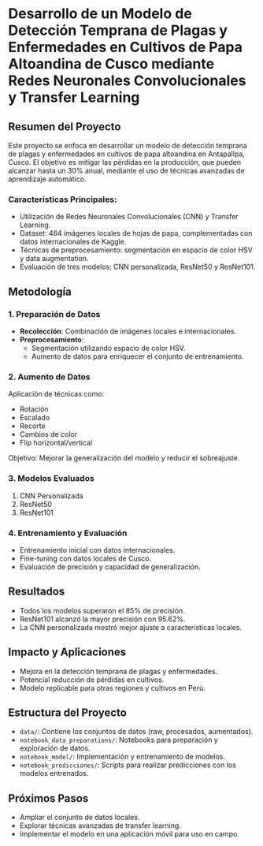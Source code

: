 # Desarrollo de un Modelo de Detección Temprana de Plagas y Enfermedades en Cultivos de Papa Altoandina de Cusco mediante Redes Neuronales Convolucionales y Transfer Learning

## Resumen del Proyecto

Este proyecto se enfoca en desarrollar un modelo de detección temprana de plagas y enfermedades en cultivos de papa altoandina en Antapallpa, Cusco. El objetivo es mitigar las pérdidas en la producción, que pueden alcanzar hasta un 30% anual, mediante el uso de técnicas avanzadas de aprendizaje automático.

### Características Principales:
- Utilización de Redes Neuronales Convolucionales (CNN) y Transfer Learning.
- Dataset: 464 imágenes locales de hojas de papa, complementadas con datos internacionales de Kaggle.
- Técnicas de preprocesamiento: segmentación en espacio de color HSV y data augmentation.
- Evaluación de tres modelos: CNN personalizada, ResNet50 y ResNet101.

## Metodología

### 1. Preparación de Datos
- **Recolección**: Combinación de imágenes locales e internacionales.
- **Preprocesamiento**: 
  - Segmentación utilizando espacio de color HSV.
  - Aumento de datos para enriquecer el conjunto de entrenamiento.

### 2. Aumento de Datos
Aplicación de técnicas como:
- Rotación
- Escalado
- Recorte
- Cambios de color
- Flip horizontal/vertical

Objetivo: Mejorar la generalización del modelo y reducir el sobreajuste.

### 3. Modelos Evaluados
1. CNN Personalizada
2. ResNet50
3. ResNet101

### 4. Entrenamiento y Evaluación
- Entrenamiento inicial con datos internacionales.
- Fine-tuning con datos locales de Cusco.
- Evaluación de precisión y capacidad de generalización.

## Resultados

- Todos los modelos superaron el 85% de precisión.
- ResNet101 alcanzó la mayor precisión con 95.62%.
- La CNN personalizada mostró mejor ajuste a características locales.

## Impacto y Aplicaciones

- Mejora en la detección temprana de plagas y enfermedades.
- Potencial reducción de pérdidas en cultivos.
- Modelo replicable para otras regiones y cultivos en Perú.


## Estructura del Proyecto

- `data/`: Contiene los conjuntos de datos (raw, procesados, aumentados).
- `notebook_data_preparations/`: Notebooks para preparación y exploración de datos.
- `notebook_model/`: Implementación y entrenamiento de modelos.
- `notebook_predicciones/`: Scripts para realizar predicciones con los modelos entrenados.

## Próximos Pasos

- Ampliar el conjunto de datos locales.
- Explorar técnicas avanzadas de transfer learning.
- Implementar el modelo en una aplicación móvil para uso en campo.